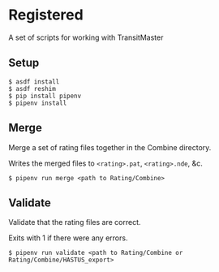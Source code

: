 # Registered

A set of scripts for working with TransitMaster

## Setup

```
$ asdf install
$ asdf reshim
$ pip install pipenv
$ pipenv install
```

## Merge

Merge a set of rating files together in the Combine directory.

Writes the merged files to `<rating>.pat`, `<rating>.nde`, &c.

```
$ pipenv run merge <path to Rating/Combine>
```

## Validate

Validate that the rating files are correct.

Exits with 1 if there were any errors.

```
$ pipenv run validate <path to Rating/Combine or Rating/Combine/HASTUS_export>
```
